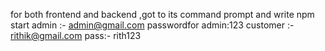 for both frontend and backend ,got to its command prompt and write npm start
admin :- admin@gmail.com
passwordfor admin:123
customer :- rithik@gmail.com
pass:- rith123
